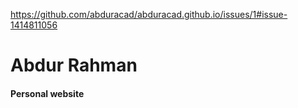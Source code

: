 https://github.com/abduracad/abduracad.github.io/issues/1#issue-1414811056
# Abdur Rahman
#### Personal website
